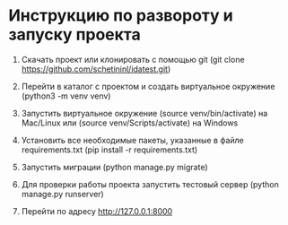 # Инструкцию по развороту и запуску проекта

1. Скачать проект или клонировать с помощью git (git clone https://github.com/schetininl/idatest.git)

2. Перейти в каталог с проектом и создать виртуальное окружение (python3 -m venv venv)

3. Запустить виртуальное окружение (source venv/bin/activate) на Mac/Linux или (source venv/Scripts/activate) на Windows

4. Установить все необходимые пакеты, указанные в файле requirements.txt (pip install -r requirements.txt)

5. Запустить миграции (python manage.py migrate)

6. Для проверки работы проекта запустить тестовый сервер (python manage.py runserver)

7. Перейти по адресу http://127.0.0.1:8000
